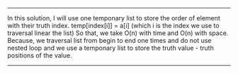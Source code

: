 -----------------------------------------------------------------------------------

In this solution, I will use one temponary list to store the order of element with their truth index.
temp[index[i]] = a[i] (which i is the index we use to traversal linear the list)
So that, we take O(n) with time and O(n) with space. Because, we traversal list from begin to end one times and do not use nested loop and we use a temponary list to store the truth value - truth positions of the value.

-----------------------------------------------------------------------------------